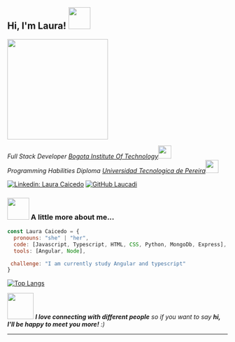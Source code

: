 

<h2> Hi, I'm Laura! <img src="https://media.giphy.com/media/mGcNjsfWAjY5AEZNw6/giphy.gif" width="50"></h2>
<img align='center' src="https://media.giphy.com/media/L1R1tvI9svkIWwpVYr/giphy.gif" width="230">
<p><em>Full Stack Developer <a href="http://www.unb.br">Bogota Institute Of Technology</a><img src="https://media.giphy.com/media/fYSnHlufseco8Fh93Z/giphy.gif" width="30"></br>Programming Habilities Diploma <a href="https://www.thoughtworks.com">Universidad Tecnologica de Pereira</a><img src="https://media.giphy.com/media/WUlplcMpOCEmTGBtBW/giphy.gif" width="30"> 
</em></p>


[![Linkedin: Laura Caicedo](https://img.shields.io/badge/-LauraCaicedo-blue?style=flat-square&logo=Linkedin&logoColor=white&link=https://www.linkedin.com/in/laura-caicedo-378387238/)](https://www.linkedin.com/in/laura-caicedo-378387238/)
[![GitHub Laucadi](https://img.shields.io/github/followers/laucadi?label=follow&style=social)](https://github.com/laucadi)


### <img src="https://media.giphy.com/media/VgCDAzcKvsR6OM0uWg/giphy.gif" width="50"> A little more about me...  

```javascript
const Laura Caicedo = {
  pronouns: "she" | "her",
  code: [Javascript, Typescript, HTML, CSS, Python, MongoDb, Express],
  tools: [Angular, Node],

 challenge: "I am currently study Angular and typescript"
}
```



[![Top Langs](https://github-readme-stats.vercel.app/api/top-langs/?username=laucadi&layout=compact)](https://github.com/laucadi/github-readme-stats)



<img src="https://media.giphy.com/media/LnQjpWaON8nhr21vNW/giphy.gif" width="60"> <em><b>I love connecting with different people</b> so if you want to say <b>hi, I'll be happy to meet you more!</b> :)</em>

---




